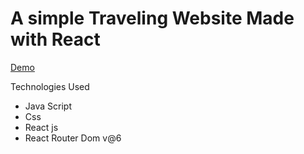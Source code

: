 # A simple Traveling Website Made with React
[Demo](https://travelwebsitereact.netlify.app/)



Technologies Used
 - Java Script
 - Css
 - React js
 - React Router Dom v@6
